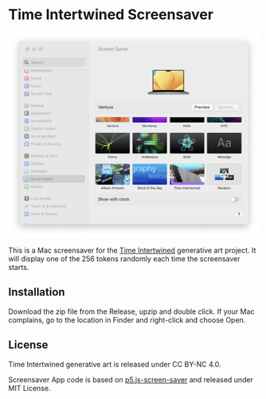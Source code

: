 # Time Intertwined Screensaver

![cover](./cover.png)

This is a Mac screensaver for the [Time Intertwined](https://www.fxhash.xyz/generative/13526) generative art project. It will display one of the 256 tokens randomly each time the screensaver starts.

## Installation

Download the zip file from the Release, upzip and double click. If your Mac complains, go to the location in Finder and right-click and choose Open.

## License

Time Intertwined generative art is released under CC BY-NC 4.0.

Screensaver App code is based on [p5.js-screen-saver](https://github.com/mactkg/p5.js-screen-saver) and released under MIT License.
